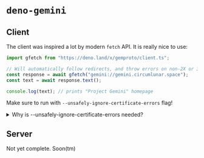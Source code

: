 # `deno-gemini`

## Client

The client was inspired a lot by modern `fetch` API. It is really nice to use:

```ts
import gfetch from "https://deno.land/x/gemproto/client.ts";

// Will automatically follow redirects, and throw errors on non-2X or 3X codes.
const response = await gfetch("gemini://gemini.circumlunar.space");
const text = await response.text();

console.log(text); // prints "Project Gemini" homepage
```

Make sure to run with `--unsafely-ignore-certificate-errors` flag!

<details>
<summary>Why is --unsafely-ignore-certificate-errors needed?</summary>
<br>
Deno currently throws an error if the certificate is not trusted by a root
authority. There is currently no way to override this with code, so the flag is
needed to allow Deno to connect to servers with self-signed certificates.

You can omit the flag if you either:

- are only connecting to servers with CA signed certificates
- or know your server's certificate upfront (pass in options via cert)
</details>

## Server

Not yet complete. Soon(tm)
